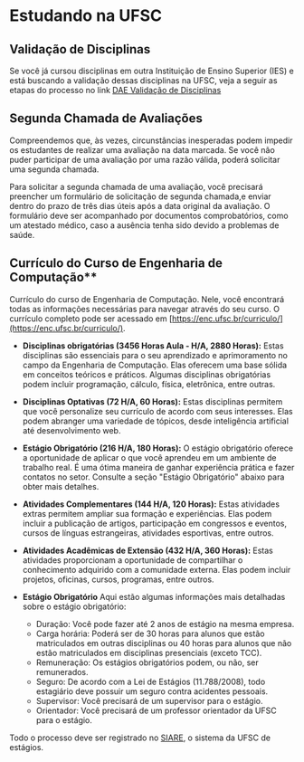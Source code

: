 # Estudando na UFSC

## Validação de Disciplinas

Se você já cursou disciplinas em outra Instituição de Ensino Superior (IES) e está buscando a validação dessas disciplinas na UFSC, veja a seguir as etapas do processo no link [DAE Validação de Disciplinas](https://dae.ufsc.br/validacao-de-disciplinas-area-do-aluno/)

## Segunda Chamada de Avaliações

Compreendemos que, às vezes, circunstâncias inesperadas podem impedir os estudantes de realizar uma avaliação na data marcada. Se você não puder participar de uma avaliação por uma razão válida, poderá solicitar uma segunda chamada. 

Para solicitar a segunda chamada de uma avaliação, você precisará preencher um formulário de solicitação de segunda chamada,e enviar dentro do prazo de três dias úteis após a data original da avaliação. O formulário deve ser acompanhado por documentos comprobatórios, como um atestado médico, caso a ausência tenha sido devido a problemas de saúde.

## Currículo do Curso de Engenharia de Computação**

Currículo do curso de Engenharia de Computação. Nele, você encontrará todas as informações necessárias para navegar através do seu curso. O currículo completo pode ser acessado em [https://enc.ufsc.br/curriculo/](https://enc.ufsc.br/curriculo/).

- **Disciplinas obrigatórias (3456 Horas Aula - H/A, 2880 Horas):** Estas disciplinas são essenciais para o seu aprendizado e aprimoramento no campo da Engenharia de Computação. Elas oferecem uma base sólida em conceitos teóricos e práticos. Algumas disciplinas obrigatórias podem incluir programação, cálculo, física, eletrônica, entre outras.

- **Disciplinas Optativas (72 H/A, 60 Horas):** Estas disciplinas permitem que você personalize seu currículo de acordo com seus interesses. Elas podem abranger uma variedade de tópicos, desde inteligência artificial até desenvolvimento web. 

- **Estágio Obrigatório (216 H/A, 180 Horas):** O estágio obrigatório oferece a oportunidade de aplicar o que você aprendeu em um ambiente de trabalho real. É uma ótima maneira de ganhar experiência prática e fazer contatos no setor. Consulte a seção "Estágio Obrigatório" abaixo para obter mais detalhes.

- **Atividades Complementares (144 H/A, 120 Horas):** Estas atividades extras permitem ampliar sua formação e experiências. Elas podem incluir a publicação de artigos, participação em congressos e eventos, cursos de línguas estrangeiras, atividades esportivas, entre outros.

- **Atividades Acadêmicas de Extensão (432 H/A, 360 Horas):** Estas atividades proporcionam a oportunidade de compartilhar o conhecimento adquirido com a comunidade externa. Elas podem incluir projetos, oficinas, cursos, programas, entre outros.

- **Estágio Obrigatório**
Aqui estão algumas informações mais detalhadas sobre o estágio obrigatório:

  - Duração: Você pode fazer até 2 anos de estágio na mesma empresa.
  - Carga horária: Poderá ser de 30 horas para alunos que estão matriculados em outras disciplinas ou 40 horas para alunos que não estão matriculados em disciplinas presenciais (exceto TCC).
  - Remuneração: Os estágios obrigatórios podem, ou não, ser remunerados.
  - Seguro: De acordo com a Lei de Estágios (11.788/2008), todo estagiário deve possuir um seguro contra acidentes pessoais.
  - Supervisor: Você precisará de um supervisor para o estágio.
  - Orientador: Você precisará de um professor orientador da UFSC para o estágio.

Todo o processo deve ser registrado no [SIARE](https://servicosti.sistemas.ufsc.br/publico/detalhes.xhtml?servico=185), o sistema da UFSC de estágios.
